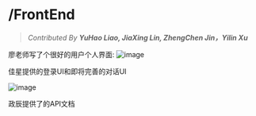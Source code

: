 # /FrontEnd

> *Contributed By **YuHao Liao, JiaXing Lin, ZhengChen Jin，Yilin Xu***

廖老师写了个很好的用户个人界面:
![image](https://github.com/user-attachments/assets/6f767a83-c3ad-445c-98c6-9a017eb6a765)

佳星提供的登录UI和即将完善的对话UI

![image](https://github.com/user-attachments/assets/d7db30e8-d292-49d3-85df-2e66842ac2ea)

政辰提供了的API文档
